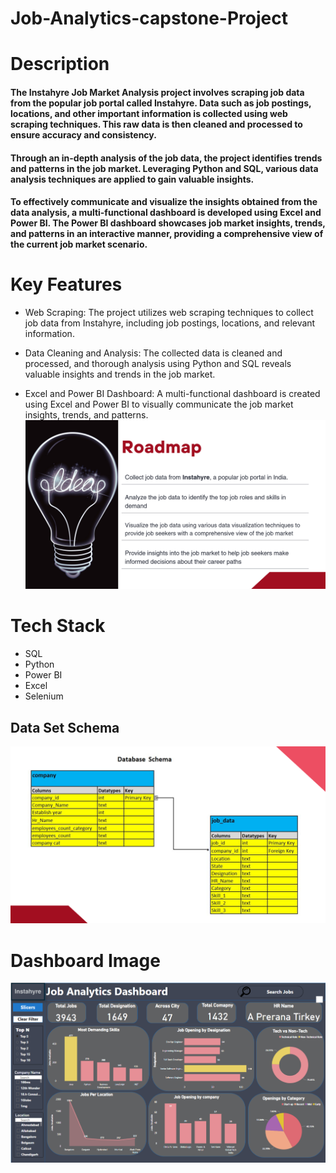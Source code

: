 # Job-Analytics-capstone-Project

# Description
#### The Instahyre Job Market Analysis project involves scraping job data from the popular job portal called Instahyre. Data such as job postings, locations, and other important information is collected using web scraping techniques. This raw data is then cleaned and processed to ensure accuracy and consistency.

#### Through an in-depth analysis of the job data, the project identifies trends and patterns in the job market. Leveraging Python and SQL, various data analysis techniques are applied to gain valuable insights.

#### To effectively communicate and visualize the insights obtained from the data analysis, a multi-functional dashboard is developed using Excel and Power BI. The Power BI dashboard showcases job market insights, trends, and patterns in an interactive manner, providing a comprehensive view of the current job market scenario.

# Key Features
* Web Scraping: The project utilizes web scraping techniques to collect job data from Instahyre, including job postings, locations, and relevant information.

* Data Cleaning and Analysis: The collected data is cleaned and processed, and thorough analysis using Python and SQL reveals valuable insights and trends in the job market.

* Excel and Power BI Dashboard: A multi-functional dashboard is created using Excel and Power BI to visually communicate the job market insights, trends, and patterns.
![](https://github.com/Harsh9174/Job-Analytics-capstone-Project/blob/main/Data/Screenshot%20(8).png?raw=true)
# Tech Stack
- SQL
- Python
- Power BI
- Excel
- Selenium

## Data Set Schema
![](https://github.com/Harsh9174/Job-Analytics-capstone-Project/blob/main/Data/Screenshot%20(9).png?raw=true)


# Dashboard Image
![](https://github.com/Harsh9174/Job-Analytics-capstone-Project/blob/main/Dashboard.png?raw=true)
